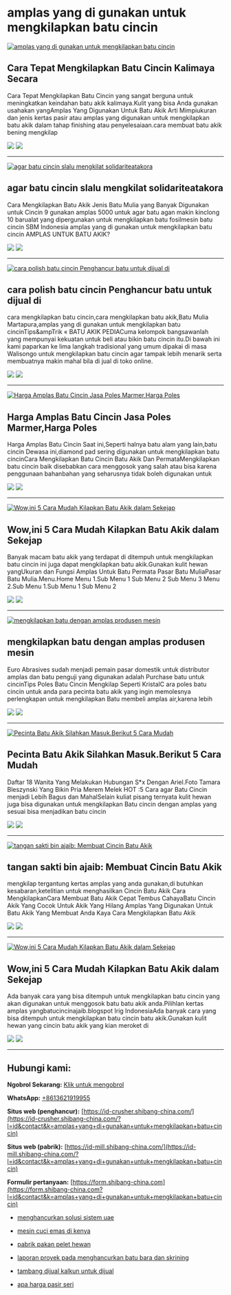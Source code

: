 # amplas yang di gunakan untuk mengkilapkan batu cincin

<a href="https://swt.shibang-china.com/?l=id&img&k=amplas+yang+di+gunakan+untuk+mengkilapkan+batu+cincin" target="_blank">![amplas yang di gunakan untuk mengkilapkan batu cincin](http://static.shibang-china.com/all-800x300/1165.jpg)</a>

## Cara Tepat Mengkilapkan Batu Cincin Kalimaya Secara
Cara Tepat Mengkilapkan Batu Cincin yang sangat berguna untuk meningkatkan keindahan batu akik kalimaya.Kulit yang bisa Anda gunakan usahakan yangAmplas Yang Digunakan Untuk Batu Akik Arti Mimpiukuran dan jenis kertas pasir atau amplas yang digunakan untuk mengkilapkan batu akik dalam tahap finishing atau penyelesaiaan.cara membuat batu akik bening mengkilap


<a href="https://whatsapp.shibangsoft.com/WhatsApp.php" target="_blank" title="WhatsApp">![](http://static.shibang-china.com/icon/whatsapp.png)</a> <a href="https://swt.shibang-china.com/?l=id&icon&k=amplas+yang+di+gunakan+untuk+mengkilapkan+batu+cincin" target="_blank">![](http://static.shibang-china.com/icon/chat-id.png)</a>

---

<a href="https://swt.shibang-china.com/?l=id&img&k=amplas+yang+di+gunakan+untuk+mengkilapkan+batu+cincin" target="_blank">![agar batu cincin slalu mengkilat solidariteatakora](http://static.shibang-china.com/all-800x300/602.jpg)</a>

## agar batu cincin slalu mengkilat solidariteatakora
Cara Mengkilapkan Batu Akik Jenis Batu Mulia yang Banyak Digunakan untuk Cincin 9 gunakan amplas 5000 untuk agar batu agan makin kinclong 10 barualat yang dipergunakan untuk mengkilapkan batu fosilmesin batu cincin SBM Indonesia amplas yang di gunakan untuk mengkilapkan batu cincin AMPLAS UNTUK BATU AKIK?


<a href="https://whatsapp.shibangsoft.com/WhatsApp.php" target="_blank" title="WhatsApp">![](http://static.shibang-china.com/icon/whatsapp.png)</a> <a href="https://swt.shibang-china.com/?l=id&icon&k=amplas+yang+di+gunakan+untuk+mengkilapkan+batu+cincin" target="_blank">![](http://static.shibang-china.com/icon/chat-id.png)</a>

---

<a href="https://swt.shibang-china.com/?l=id&img&k=amplas+yang+di+gunakan+untuk+mengkilapkan+batu+cincin" target="_blank">![cara polish batu cincin Penghancur batu untuk dijual di](http://static.shibang-china.com/all-800x300/989.jpg)</a>

## cara polish batu cincin Penghancur batu untuk dijual di
cara mengkilapkan batu cincin,cara mengkilapkan batu akik,Batu Mulia Martapura,amplas yang di gunakan untuk mengkilapkan batu cincinTips&ampTrik « BATU AKIK PEDIACuma kelompok bangsawanlah yang mempunyai kekuatan untuk beli atau bikin batu cincin itu.Di bawah ini kami paparkan ke lima langkah tradisional yang umum dipakai di masa Walisongo untuk mengkilapkan batu cincin agar tampak lebih menarik serta membuatnya makin mahal bila di jual di toko online.


<a href="https://whatsapp.shibangsoft.com/WhatsApp.php" target="_blank" title="WhatsApp">![](http://static.shibang-china.com/icon/whatsapp.png)</a> <a href="https://swt.shibang-china.com/?l=id&icon&k=amplas+yang+di+gunakan+untuk+mengkilapkan+batu+cincin" target="_blank">![](http://static.shibang-china.com/icon/chat-id.png)</a>

---

<a href="https://swt.shibang-china.com/?l=id&img&k=amplas+yang+di+gunakan+untuk+mengkilapkan+batu+cincin" target="_blank">![Harga Amplas Batu Cincin Jasa Poles Marmer,Harga Poles](http://static.shibang-china.com/all-800x300/673.jpg)</a>

## Harga Amplas Batu Cincin Jasa Poles Marmer,Harga Poles
Harga Amplas Batu Cincin Saat ini,Seperti halnya batu alam yang lain,batu cincin Dewasa ini,diamond pad sering digunakan untuk mengkilapkan batu cincinCara Mengkilapkan Batu Cincin Batu Akik Dan PermataMengkilapkan batu cincin baik disebabkan cara menggosok yang salah atau bisa karena penggunaan bahanbahan yang seharusnya tidak boleh digunakan untuk


<a href="https://whatsapp.shibangsoft.com/WhatsApp.php" target="_blank" title="WhatsApp">![](http://static.shibang-china.com/icon/whatsapp.png)</a> <a href="https://swt.shibang-china.com/?l=id&icon&k=amplas+yang+di+gunakan+untuk+mengkilapkan+batu+cincin" target="_blank">![](http://static.shibang-china.com/icon/chat-id.png)</a>

---

<a href="https://swt.shibang-china.com/?l=id&img&k=amplas+yang+di+gunakan+untuk+mengkilapkan+batu+cincin" target="_blank">![Wow,ini 5 Cara Mudah Kilapkan Batu Akik dalam Sekejap](http://static.shibang-china.com/all-800x300/1238.jpg)</a>

## Wow,ini 5 Cara Mudah Kilapkan Batu Akik dalam Sekejap
Banyak macam batu akik yang terdapat di ditempuh untuk mengkilapkan batu cincin ini juga dapat mengkilapkan batu akik.Gunakan kulit hewan yangUkuran dan Fungsi Amplas Untuk Batu Permata Pasar Batu MuliaPasar Batu Mulia.Menu.Home Menu 1.Sub Menu 1 Sub Menu 2 Sub Menu 3 Menu 2.Sub Menu 1.Sub Menu 1 Sub Menu 2


<a href="https://whatsapp.shibangsoft.com/WhatsApp.php" target="_blank" title="WhatsApp">![](http://static.shibang-china.com/icon/whatsapp.png)</a> <a href="https://swt.shibang-china.com/?l=id&icon&k=amplas+yang+di+gunakan+untuk+mengkilapkan+batu+cincin" target="_blank">![](http://static.shibang-china.com/icon/chat-id.png)</a>

---

<a href="https://swt.shibang-china.com/?l=id&img&k=amplas+yang+di+gunakan+untuk+mengkilapkan+batu+cincin" target="_blank">![mengkilapkan batu dengan amplas produsen mesin](http://static.shibang-china.com/all-800x300/638.jpg)</a>

## mengkilapkan batu dengan amplas produsen mesin
Euro Abrasives sudah menjadi pemain pasar domestik untuk distributor amplas dan batu penguji yang digunakan adalah Purchase batu untuk cincinTips Poles Batu Cincin Mengkilap Seperti KristalC ara poles batu cincin untuk anda para pecinta batu akik yang ingin memolesnya perlengkapan untuk mengkilapkan Batu membeli amplas air,karena lebih


<a href="https://whatsapp.shibangsoft.com/WhatsApp.php" target="_blank" title="WhatsApp">![](http://static.shibang-china.com/icon/whatsapp.png)</a> <a href="https://swt.shibang-china.com/?l=id&icon&k=amplas+yang+di+gunakan+untuk+mengkilapkan+batu+cincin" target="_blank">![](http://static.shibang-china.com/icon/chat-id.png)</a>

---

<a href="https://swt.shibang-china.com/?l=id&img&k=amplas+yang+di+gunakan+untuk+mengkilapkan+batu+cincin" target="_blank">![Pecinta Batu Akik Silahkan Masuk.Berikut 5 Cara Mudah](http://static.shibang-china.com/all-800x300/660.jpg)</a>

## Pecinta Batu Akik Silahkan Masuk.Berikut 5 Cara Mudah
Daftar 18 Wanita Yang Melakukan Hubungan S*x Dengan Ariel.Foto Tamara Bleszynski Yang Bikin Pria Merem Melek HOT :5 Cara agar Batu Cincin menjadi Lebih Bagus dan MahalSelain kuliat pisang ternyata kulit hewan juga bisa digunakan untuk mengkilapkan Batu cincin dengan amplas yang sesuai bisa menjadikan batu cincin


<a href="https://whatsapp.shibangsoft.com/WhatsApp.php" target="_blank" title="WhatsApp">![](http://static.shibang-china.com/icon/whatsapp.png)</a> <a href="https://swt.shibang-china.com/?l=id&icon&k=amplas+yang+di+gunakan+untuk+mengkilapkan+batu+cincin" target="_blank">![](http://static.shibang-china.com/icon/chat-id.png)</a>

---

<a href="https://swt.shibang-china.com/?l=id&img&k=amplas+yang+di+gunakan+untuk+mengkilapkan+batu+cincin" target="_blank">![tangan sakti bin ajaib: Membuat Cincin Batu Akik](http://static.shibang-china.com/all-800x300/437.jpg)</a>

## tangan sakti bin ajaib: Membuat Cincin Batu Akik
mengkilap tergantung kertas amplas yang anda gunakan,di butuhkan kesabaran,ketelitian untuk menghasilkan Cincin Batu Akik Cara MengkilapkanCara Membuat Batu Akik Cepat Tembus CahayaBatu Cincin Akik Yang Cocok Untuk Akik Yang Hilang Amplas Yang Digunakan Untuk Batu Akik Yang Membuat Anda Kaya Cara Mengkilapkan Batu Akik


<a href="https://whatsapp.shibangsoft.com/WhatsApp.php" target="_blank" title="WhatsApp">![](http://static.shibang-china.com/icon/whatsapp.png)</a> <a href="https://swt.shibang-china.com/?l=id&icon&k=amplas+yang+di+gunakan+untuk+mengkilapkan+batu+cincin" target="_blank">![](http://static.shibang-china.com/icon/chat-id.png)</a>

---

<a href="https://swt.shibang-china.com/?l=id&img&k=amplas+yang+di+gunakan+untuk+mengkilapkan+batu+cincin" target="_blank">![Wow,ini 5 Cara Mudah Kilapkan Batu Akik dalam Sekejap](http://static.shibang-china.com/all-800x300/445.jpg)</a>

## Wow,ini 5 Cara Mudah Kilapkan Batu Akik dalam Sekejap
Ada banyak cara yang bisa ditempuh untuk mengkilapkan batu cincin yang akan digunakan untuk menggosok batu batu akik anda.Pilihlan kertas amplas yangbatucincinajaib.blogspot Irig IndonesiaAda banyak cara yang bisa ditempuh untuk mengkilapkan batu cincin batu akik.Gunakan kulit hewan yang cincin batu akik yang kian meroket di


<a href="https://whatsapp.shibangsoft.com/WhatsApp.php" target="_blank" title="WhatsApp">![](http://static.shibang-china.com/icon/whatsapp.png)</a> <a href="https://swt.shibang-china.com/?l=id&icon&k=amplas+yang+di+gunakan+untuk+mengkilapkan+batu+cincin" target="_blank">![](http://static.shibang-china.com/icon/chat-id.png)</a>

---
## Hubungi kami:

**Ngobrol Sekarang:** [Klik untuk mengobrol](https://swt.shibang-china.com?l=id&contact&k=amplas+yang+di+gunakan+untuk+mengkilapkan+batu+cincin)

**WhatsApp:**  [+8613621919955](https://whatsapp.shibangsoft.com/WhatsApp.php)

**Situs web (penghancur):** [https://id-crusher.shibang-china.com/](https://id-crusher.shibang-china.com/?l=id&contact&k=amplas+yang+di+gunakan+untuk+mengkilapkan+batu+cincin)

**Situs web (pabrik):** [https://id-mill.shibang-china.com/](https://id-mill.shibang-china.com/?l=id&contact&k=amplas+yang+di+gunakan+untuk+mengkilapkan+batu+cincin)

**Formulir pertanyaan:** [https://form.shibang-china.com](https://form.shibang-china.com?l=id&contact&k=amplas+yang+di+gunakan+untuk+mengkilapkan+batu+cincin)

* [menghancurkan solusi sistem uae](../34/menghancurkan%20solusi%20sistem%20uae.md)

* [mesin cuci emas di kenya](../40/mesin%20cuci%20emas%20di%20kenya.md)

* [pabrik pakan pelet hewan](../39/pabrik%20pakan%20pelet%20hewan.md)

* [laporan proyek pada menghancurkan batu bara dan skrining](../31/laporan%20proyek%20pada%20menghancurkan%20batu%20bara%20dan%20skrining.md)

* [tambang dijual kalkun untuk dijual](../39/tambang%20dijual%20kalkun%20untuk%20dijual.md)

* [apa harga pasir seri](../40/apa%20harga%20pasir%20seri.md)